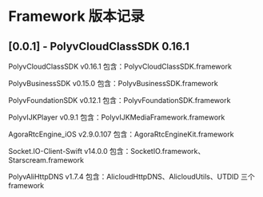 # Framework 版本记录

## [0.0.1] - PolyvCloudClassSDK 0.16.1

PolyvCloudClassSDK v0.16.1
包含：PolyvCloudClassSDK.framework

PolyvBusinessSDK v0.15.0
包含：PolyvBusinessSDK.framework

PolyvFoundationSDK v0.12.1
包含：PolyvFoundationSDK.framework

PolyvIJKPlayer v0.9.1
包含：PolyvIJKMediaFramework.framework

AgoraRtcEngine_iOS v2.9.0.107
包含：AgoraRtcEngineKit.framework

Socket.IO-Client-Swift v14.0.0
包含：SocketIO.framework、Starscream.framework 

PolyvAliHttpDNS v1.7.4
包含：AlicloudHttpDNS、AlicloudUtils、UTDID 三个 framework